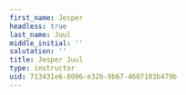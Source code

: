 ```yaml
---
first_name: Jesper
headless: true
last_name: Juul
middle_initial: ''
salutation: ''
title: Jesper Juul
type: instructor
uid: 713431e6-8096-e32b-9b67-4607103b479b
---
```

